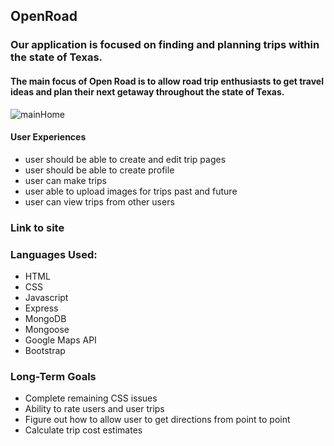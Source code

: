 ## OpenRoad

### Our application is focused on finding and planning trips within the state of Texas. 
#### The main focus of Open Road is to allow road trip enthusiasts to get travel ideas and plan their next getaway throughout the state of Texas.

![mainHome](images/mainHome.png)

#### User Experiences
- user should be able to create and edit trip pages
- user should be able to create profile  
- user can make trips  
- user able to upload images for trips past and future
- user can view trips from other users

### Link to site


### Languages Used:
- HTML
- CSS
- Javascript
- Express
- MongoDB
- Mongoose
- Google Maps API
- Bootstrap

### Long-Term Goals 
- Complete remaining CSS issues
- Ability to rate users and user trips 
- Figure out how to allow user to get directions from point to point
- Calculate trip cost estimates



